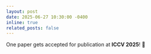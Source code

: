 ```yaml
---
layout: post
date: 2025-06-27 10:30:00 -0400
inline: true
related_posts: false
---
```


One paper gets accepted for publication at **ICCV 2025**! :tada: 
